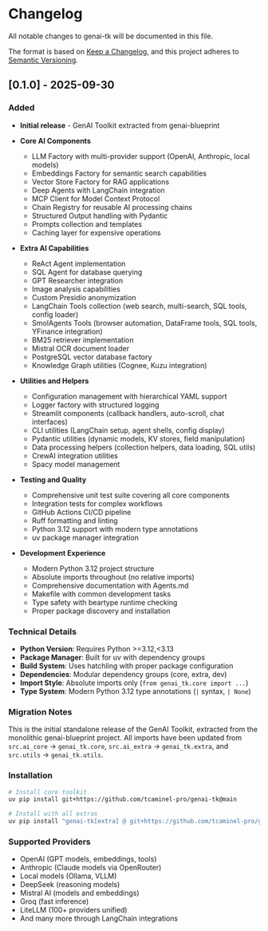 # Changelog

All notable changes to genai-tk will be documented in this file.

The format is based on [Keep a Changelog](https://keepachangelog.com/en/1.0.0/),
and this project adheres to [Semantic Versioning](https://semver.org/spec/v2.0.0.html).

## [0.1.0] - 2025-09-30

### Added
- **Initial release** - GenAI Toolkit extracted from genai-blueprint
- **Core AI Components** 
  - LLM Factory with multi-provider support (OpenAI, Anthropic, local models)
  - Embeddings Factory for semantic search capabilities
  - Vector Store Factory for RAG applications
  - Deep Agents with LangChain integration
  - MCP Client for Model Context Protocol
  - Chain Registry for reusable AI processing chains
  - Structured Output handling with Pydantic
  - Prompts collection and templates
  - Caching layer for expensive operations

- **Extra AI Capabilities**
  - ReAct Agent implementation
  - SQL Agent for database querying
  - GPT Researcher integration
  - Image analysis capabilities
  - Custom Presidio anonymization
  - LangChain Tools collection (web search, multi-search, SQL tools, config loader)
  - SmolAgents Tools (browser automation, DataFrame tools, SQL tools, YFinance integration)
  - BM25 retriever implementation
  - Mistral OCR document loader
  - PostgreSQL vector database factory
  - Knowledge Graph utilities (Cognee, Kuzu integration)

- **Utilities and Helpers**
  - Configuration management with hierarchical YAML support
  - Logger factory with structured logging
  - Streamlit components (callback handlers, auto-scroll, chat interfaces)
  - CLI utilities (LangChain setup, agent shells, config display)
  - Pydantic utilities (dynamic models, KV stores, field manipulation)
  - Data processing helpers (collection helpers, data loading, SQL utils)
  - CrewAI integration utilities
  - Spacy model management

- **Testing and Quality**
  - Comprehensive unit test suite covering all core components
  - Integration tests for complex workflows
  - GitHub Actions CI/CD pipeline
  - Ruff formatting and linting
  - Python 3.12 support with modern type annotations
  - uv package manager integration

- **Development Experience**
  - Modern Python 3.12 project structure
  - Absolute imports throughout (no relative imports)
  - Comprehensive documentation with Agents.md
  - Makefile with common development tasks
  - Type safety with beartype runtime checking
  - Proper package discovery and installation

### Technical Details
- **Python Version**: Requires Python >=3.12,<3.13
- **Package Manager**: Built for uv with dependency groups
- **Build System**: Uses hatchling with proper package configuration
- **Dependencies**: Modular dependency groups (core, extra, dev)
- **Import Style**: Absolute imports only (`from genai_tk.core import ...`)
- **Type System**: Modern Python 3.12 type annotations (`|` syntax, `| None`)

### Migration Notes
This is the initial standalone release of the GenAI Toolkit, extracted from the monolithic genai-blueprint project. All imports have been updated from `src.ai_core` → `genai_tk.core`, `src.ai_extra` → `genai_tk.extra`, and `src.utils` → `genai_tk.utils`.

### Installation
```bash
# Install core toolkit
uv pip install git+https://github.com/tcaminel-pro/genai-tk@main

# Install with all extras
uv pip install "genai-tk[extra] @ git+https://github.com/tcaminel-pro/genai-tk@main"
```

### Supported Providers
- OpenAI (GPT models, embeddings, tools)
- Anthropic (Claude models via OpenRouter)
- Local models (Ollama, VLLM)
- DeepSeek (reasoning models)
- Mistral AI (models and embeddings)
- Groq (fast inference)
- LiteLLM (100+ providers unified)
- And many more through LangChain integrations